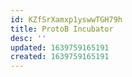 ```yaml
---
id: KZfSrXamxp1yswwTGH79h
title: ProtoB Incubator
desc: ''
updated: 1639759165191
created: 1639759165191
---
```


